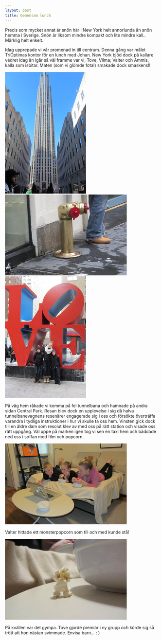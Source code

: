 ```yaml
---
layout: post
title: Gemensam lunch
---
```


Precis som mycket annat är snön här i New York helt annorlunda än snön hemma i
Sverige. Snön är liksom mindre kompakt och lite mindre kall.. Märklig helt
enkelt.

Idag upprepade vi vår promenad in till centrum. Denna gång var målet TriOptimas
kontor för en lunch med Johan. New York bjöd dock på kallare vädret idag än
igår så väl framme var vi, Tove, Vilma; Valter och Ammis, kalla som isbitar.
Maten (som vi glömde fota!) smakade dock smaskens!!

<a href="/images/2015-01-29/IMG_5609.JPG"><img src="/images/2015-01-29/thumbnails/IMG_5609.JPG" /></a>
<a href="/images/2015-01-29/IMG_5627.JPG"><img src="/images/2015-01-29/thumbnails/IMG_5627.JPG" /></a>
<a href="/images/2015-01-29/IMG_5633.JPG"><img src="/images/2015-01-29/thumbnails/IMG_5633.JPG" /></a>

På väg hem råkade vi komma på fel tunnelbana och hamnade på andra sidan Central
Park. Resan blev dock en upplevelse i sig då halva tunnelbanevagnens resenärer
engagerade sig i oss och försökte överträffa varandra i tydliga instruktioner i
hur vi skulle ta oss hem. Vinsten gick dock till en äldre dam som resolut klev
av med oss på rätt station och visade oss rätt uppgång. Väl uppe på marken igen
tog vi sen en taxi hem och bäddade ned oss i soffan med film och popcorn. 

<a href="/images/2015-01-29/IMG_5652.JPG"><img src="/images/2015-01-29/thumbnails/IMG_5652.JPG" /></a>

Valter hittade ett monsterpopcorn som till och med kunde stå! 

<a href="/images/2015-01-29/IMG_5653.JPG"><img src="/images/2015-01-29/thumbnails/IMG_5653.JPG" /></a>

På kvällen var det gympa. Tove gjorde premiär i ny grupp och körde sig så trött
att hon nästan svimmade. Envisa barn… : )


